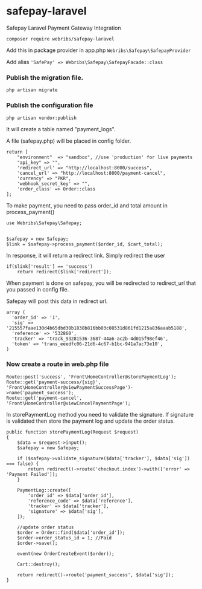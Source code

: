 # safepay-laravel
Safepay Laravel Payment Gateway Integration


``composer require webribs/safepay-laravel``

Add this in package provider in app.php
`` Webribs\Safepay\SafepayProvider ``

Add alias
`` 'SafePay' => Webribs\Safepay\SafepayFacade::class ``


### Publish the migration file.
  ``php artisan migrate``
  
### Publish the configuration file
  ``php artisan vendor:publish``
  
It will create a table named "payment_logs". 

A file (safepay.php) will be placed in config folder.

```
return [
    "environment"  => "sandbox", //use 'production' for live payments
    "api_key" => "",
    'redirect_url' => "http://localhost:8000/success",
    'cancel_url' => "http://localhost:8000/payment-cancel",
    'currency' => "PKR",
    'webhook_secret_key' => "",
    'order_class' => Order::class
];
```
To make payment, you need to pass order_id and total amount in process_payment() 

```
use Webribs\Safepay\Safepay;


$safepay = new Safepay;
$link = $safepay->process_payment($order_id, $cart_total);
```

In response, it will return a redirect link. Simply redirect the user
```
if($link['result'] == 'success')
    return redirect($link['redirect']); 
```

When payment is done on safepay, you will be redirected to redirect_url that you passed in config file. 

Safepay will post this data in redirect url.
```
array (
  'order_id' => '1',
  'sig' => '215557faae130d4b65dbd30b1838b816bb03c08531d861fd1215a836aaab5188',
  'reference' => '532860',
  'tracker' => 'track_93281536-3687-44a6-ac2b-4d015f98ef46',
  'token' => 'trans_eeedfc06-21d6-4c67-b1bc-941a7ac73e10',
) 
```

### Now create a route in web.php file

```
Route::post('success', 'Front\HomeController@storePaymentLog');
Route::get('payment-success/{sig}', 'Front\HomeController@viewPaymentSuccessPage')->name('payment_success');
Route::get('payment-cancel', 'Front\HomeController@viewCancelPaymentPage');
```


In storePaymentLog method you need to validate the signature. If signature is validated then store the payment log and update the order status. 
```
public function storePaymentLog(Request $request)
{
    $data = $request->input();
    $safepay = new Safepay;

    if ($safepay->validate_signature($data['tracker'], $data['sig']) === false) {
        return redirect()->route('checkout.index')->with(['error' => 'Payment Failed']);
    }

    PaymentLog::create([
        'order_id' => $data['order_id'],
        'reference_code' => $data['reference'],
        'tracker' => $data['tracker'],
        'signature' => $data['sig'],
    ]);

    //update order status
    $order = Order::find($data['order_id']);
    $order->order_status_id = 1; //Paid
    $order->save();

    event(new OrderCreateEvent($order));

    Cart::destroy();

    return redirect()->route('payment_success', $data['sig']);
}

